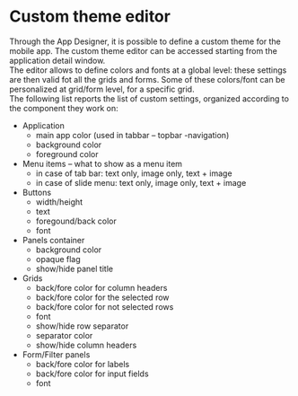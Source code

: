 # Custom theme editor

Through the App Designer, it is possible to define a custom theme for the mobile app. The custom theme editor can be accessed starting from the application detail window.  
The editor allows to define colors and fonts at a global level: these settings are then valid fot all the grids and forms. Some of these colors/font can be personalized at grid/form level, for a specific grid.  
The following list reports the list of custom settings, organized according to the component they work on:

* Application
  * main app color \(used in tabbar – topbar -navigation\)
  * background color
  * foreground color
* Menu items – what to show as a menu item
  * in case of tab bar: text only, image only, text + image
  * in case of slide menu: text only, image only, text + image
* Buttons
  * width/height
  * text
  * foregound/back color
  * font
* Panels container
  * background color
  * opaque flag
  * show/hide panel title
* Grids
  * back/fore color for column headers
  * back/fore color for the selected row
  * back/fore color for not selected rows
  * font
  * show/hide row separator
  * separator color
  * show/hide column headers
* Form/Filter panels
  * back/fore color for labels
  * back/fore color for input fields
  * font

